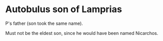 # Autobulus son of Lamprias 

P's father (son took the same name).

Must not be the eldest son, since he would have been named Nicarchos.
